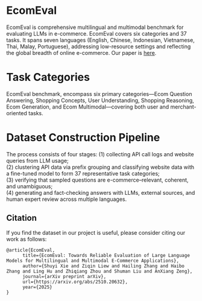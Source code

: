 # EcomEval
EcomEval is comprehensive multilingual and multimodal benchmark for evaluating LLMs in e-commerce. EcomEval covers six categories and 37 tasks. It spans seven languages (English, Chinese, Indonesian, Vietnamese, Thai, Malay, Portuguese), addressing low-resource settings and reflecting the global breadth of online e-commerce.
Our paper is [here](https://arxiv.org/abs/2510.20632).

# Task Categories
EcomEval benchmark, encompass six primary categories—Ecom Question Answering, Shopping Concepts, User Understanding, Shopping Reasoning, Ecom Generation,
and Ecom Multimodal—covering both user and merchant-oriented tasks.

# Dataset Construction Pipeline
The process consists of four stages:
(1) collecting API call logs and website queries from LLM usage; <br>
(2) clustering API data via
prefix grouping and classifying website data with a fine-tuned model to form 37 representative task
categories; <br>
(3) verifying that sampled questions are e-commerce–relevant, coherent, and unambiguous;<br>
(4) generating and fact-checking answers with LLMs, external sources, and human expert review
across multiple languages. 


## Citation
If you find the dataset in our project is useful, please consider citing our work as follows:   
```
@article{EcomEval,
      title={EcomEval: Towards Reliable Evaluation of Large Language Models for Multilingual and Multimodal E-Commerce Applications}, 
      author={Shuyi Xie and Ziqin Liew and Hailing Zhang and Haibo Zhang and Ling Hu and Zhiqiang Zhou and Shuman Liu and AnXiang Zeng},
      journal={arXiv preprint arXiv},
      url={https://arxiv.org/abs/2510.20632},
      year={2025}
}
```
